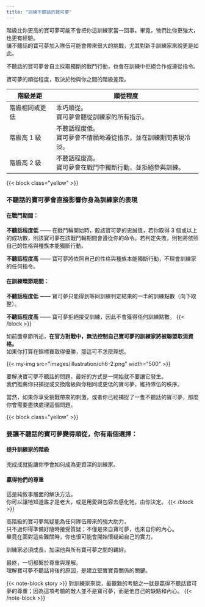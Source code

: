 ```yaml
---
title: "訓練不聽話的寶可夢"
---
```


階級比你更高的寶可夢可能不會把你這訓練家當一回事。畢竟，牠們比你更強大，也更有經驗。<br>
讓不聽話的寶可夢加入隊伍可能會帶來很大的挑戰，尤其對新手訓練家來說更是如此。

不聽話的寶可夢會自主採取獨斷的戰鬥行動，也會在訓練中拒絕合作或遵從指令。

寶可夢的順從程度，取決於牠與你之間的階級差距。

| 階級差距 | 順從程度 |
|---------|---------|
| 階級相同或更低 | 乖巧順從。<br>寶可夢會聽從訓練家的所有指示。 |
| 階級高 1 級   | 不聽話程度低。<br>寶可夢會不情願地遵從指示，並在訓練期間表現冷淡。 |
| 階級高 2 級   | 不聽話程度高。<br>寶可夢會在戰鬥中獨斷行動，並拒絕參與訓練。 |


{{< block class="yellow" >}}
<h3>不聽話的寶可夢會直接影響你身為訓練家的表現</h3>
<h4>在戰鬥期間：</h4>

**不聽話程度低** —— 在戰鬥輪開始時，骰該寶可夢的忠誠值，若你取得 3 個或以上的成功數，則該寶可夢在該戰鬥輪期間會遵從你的命令。若判定失敗，則牠將依照自己的性格與種族本能獨斷行動。

**不聽話程度高** —— 寶可夢將依照自己的性格與種族本能獨斷行動，不理會訓練家的任何指令。

<h4>在訓練環節期間：</h4>

**不聽話程度低** —— 寶可夢只能得到等同訓練判定結果的一半的訓練點數（向下取整）。

**不聽話程度高** —— 寶可夢拒絕接受訓練，因此不會獲得任何訓練點數。
{{< /block >}}

如前面章節所述，<b>在官方對戰中，無法控制自己寶可夢的訓練家將被聯盟取消資格。</b><br>
如果你打算在錦標賽取得優勝，那這可不怎麼理想。

{{< my-img src="images/illustration/ch6-2.png" width="500" >}}

要解決寶可夢不聽話的問題，最好的方式是一開始就不要讓它發生。<br>
我們推薦你只捕捉或交換階級與你相同或更低的寶可夢，維持隊伍的秩序。

當然，如果你享受挑戰帶來的刺激，或者你已經捕捉了一隻不聽話的寶可夢，那麼你會需要盡快處理這個問題。

{{< block class="yellow" >}}
<h3>要讓不聽話的寶可夢變得順從，你有兩個選擇：</h3>

<h4>提升訓練家的階級</h4>
完成成就能讓你學會如何成為更資深的訓練家。

<h4>贏得牠們的尊重</h4>
這是純敘事層面的解決方法。<br>
你可以讓牠知道誰才是老大，或是用愛與包容去感化牠，由你決定。
{{< /block >}}

高階級的寶可夢無疑能為任何隊伍帶來的強大助力，<br>
只不過你得準備好隨時接受質疑；不僅是來自寶可夢，也來自你的內心。<br>
畢竟在面對這些難關時，你也很可能會開始懷疑起自己的實力。

訓練家必須成長，加深他與所有寶可夢之間的羈絆。

最終，一切都繫於尊重與理解。<br>
理解寶可夢不聽話背後的原因，是建立堅實寶貴關係的關鍵。

{{< note-block story >}}
對訓練家來說，最艱難的考驗之一就是贏得不聽話寶可夢的尊重；因為這項考驗的敵人並不是寶可夢，而是他自己的缺點和內心。
{{< /note-block >}}


